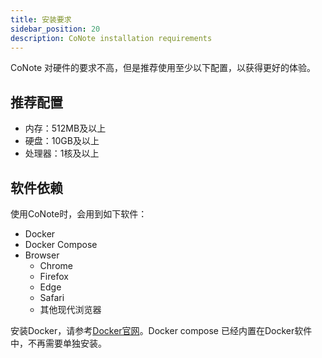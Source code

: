 ```yaml
---
title: 安装要求
sidebar_position: 20
description: CoNote installation requirements
---
```


CoNote 对硬件的要求不高，但是推荐使用至少以下配置，以获得更好的体验。

## 推荐配置

- 内存：512MB及以上
- 硬盘：10GB及以上
- 处理器：1核及以上

## 软件依赖

使用CoNote时，会用到如下软件：

- Docker
- Docker Compose
- Browser
  - Chrome
  - Firefox
  - Edge
  - Safari
  - 其他现代浏览器

安装Docker，请参考[Docker官网](https://docs.docker.com/engine/install/)。Docker compose 已经内置在Docker软件中，不再需要单独安装。
